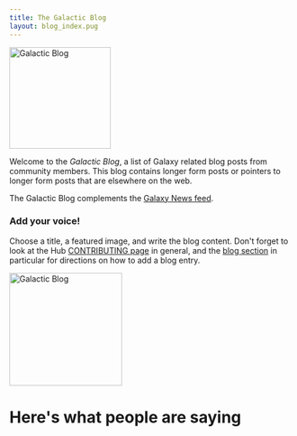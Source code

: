```yaml
---
title: The Galactic Blog
layout: blog_index.pug
---
```


<img class="img-fluid float-right" style="width:180px;" src="/images/galaxy-logos/galactic-blog-400.png" alt="Galactic Blog" />

Welcome to the *Galactic Blog*, a list of Galaxy related blog posts from community members.  This blog contains longer form posts or pointers to longer form posts that are elsewhere on the web.

The Galactic Blog complements the [Galaxy News feed](/news/).

 ### Add your voice!

Choose a title, a featured image, and write the blog content. Don't forget to look at the Hub [CONTRIBUTING page](https://github.com/galaxyproject/galaxy-hub/tree/master/CONTRIBUTING.md) in general, and the [blog section](https://github.com/galaxyproject/galaxy-hub/blob/master/CONTRIBUTING.md#blog-metadata) in particular for directions on how to add a blog entry.

<img class="img-fluid float-right" src="/images/undraw-illustrations/blog.svg" style="width:200px;" alt="Galactic Blog" />

# Here's what people are saying

